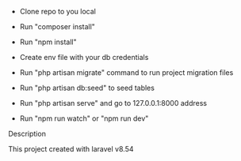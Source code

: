 - Clone repo to you local
- Run "composer install"
- Run "npm install" 

- Create env file with your db credentials
- Run "php artisan migrate" command to run project migration files
- Run "php artisan db:seed" to seed tables
- Run "php artisan serve" and go to 127.0.0.1:8000 address

- Run "npm run watch" or "npm run dev"

Description

This project created with laravel v8.54 
